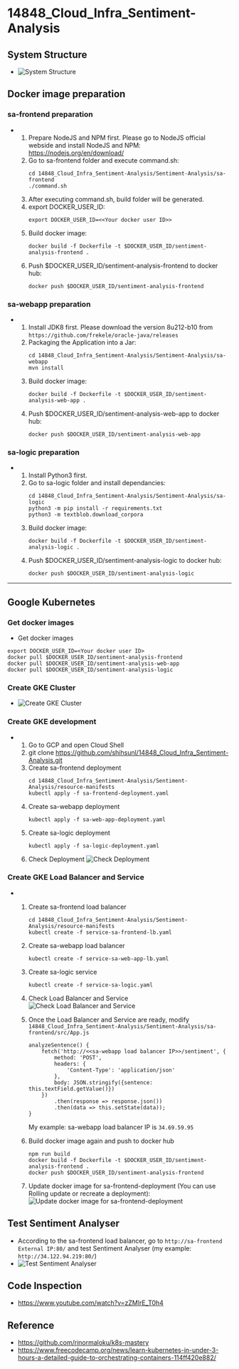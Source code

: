 # 14848_Cloud_Infra_Sentiment-Analysis

## System Structure
- ![System Structure](Sentiment-Analysis/img/system_structure.png)

## Docker image preparation

### sa-frontend preparation
-
    1. Prepare NodeJS and NPM first. Please go to NodeJS official webside and install NodeJS and NPM: https://nodejs.org/en/download/
    2. Go to sa-frontend folder and execute command.sh: 
        ```
        cd 14848_Cloud_Infra_Sentiment-Analysis/Sentiment-Analysis/sa-frontend
        ./command.sh
        ```
    3. After executing command.sh, build folder will be generated.
    4. export DOCKER_USER_ID: 
        ```
        export DOCKER_USER_ID=<<Your docker user ID>>
        ```
    5. Build docker image: 
        ```
        docker build -f Dockerfile -t $DOCKER_USER_ID/sentiment-analysis-frontend .
        ```
    6. Push $DOCKER_USER_ID/sentiment-analysis-frontend to docker hub: 
        ```
        docker push $DOCKER_USER_ID/sentiment-analysis-frontend
        ```

### sa-webapp preparation
- 
    1. Install JDK8 first. Please download the version 8u212-b10 from `https://github.com/frekele/oracle-java/releases`
    2. Packaging the Application into a Jar:
        ```
        cd 14848_Cloud_Infra_Sentiment-Analysis/Sentiment-Analysis/sa-webapp
        mvn install
        ```
    3. Build docker image:
        ```
        docker build -f Dockerfile -t $DOCKER_USER_ID/sentiment-analysis-web-app .
        ```
    4. Push $DOCKER_USER_ID/sentiment-analysis-web-app to docker hub: 
        ```
        docker push $DOCKER_USER_ID/sentiment-analysis-web-app
        ```

### sa-logic preparation
- 
    1. Install Python3 first.
    2. Go to sa-logic folder and install dependancies: 
        ```
        cd 14848_Cloud_Infra_Sentiment-Analysis/Sentiment-Analysis/sa-logic
        python3 -m pip install -r requirements.txt
        python3 -m textblob.download_corpora
        ```
    3. Build docker image:
        ```
        docker build -f Dockerfile -t $DOCKER_USER_ID/sentiment-analysis-logic .
        ```
    4. Push $DOCKER_USER_ID/sentiment-analysis-logic to docker hub: 
        ```
        docker push $DOCKER_USER_ID/sentiment-analysis-logic
        ```

-------

## Google Kubernetes

### Get docker images
- Get docker images
```
export DOCKER_USER_ID=<Your docker user ID>
docker pull $DOCKER_USER_ID/sentiment-analysis-frontend
docker pull $DOCKER_USER_ID/sentiment-analysis-web-app
docker pull $DOCKER_USER_ID/sentiment-analysis-logic
```

### Create GKE Cluster
- ![Create GKE Cluster](Sentiment-Analysis/img/cluster.png)

### Create GKE development
-
    1. Go to GCP and open Cloud Shell
    2. git clone https://github.com/shihsunl/14848_Cloud_Infra_Sentiment-Analysis.git
    3. Create sa-frontend deployment
        ```
        cd 14848_Cloud_Infra_Sentiment-Analysis/Sentiment-Analysis/resource-manifests
        kubectl apply -f sa-frontend-deployment.yaml
        ```
    4. Create sa-webapp deployment
        ```
        kubectl apply -f sa-web-app-deployment.yaml
        ```
    5. Create sa-logic deployment
        ```
        kubectl apply -f sa-logic-deployment.yaml
        ```
    6. Check Deployment
    ![Check Deployment](Sentiment-Analysis/img/development.png)

### Create GKE Load Balancer and Service
-
    1. Create sa-frontend load balancer
        ```
        cd 14848_Cloud_Infra_Sentiment-Analysis/Sentiment-Analysis/resource-manifests
        kubectl create -f service-sa-frontend-lb.yaml
        ```
    2. Create sa-webapp load balancer
        ```
        kubectl create -f service-sa-web-app-lb.yaml
        ```
    3. Create sa-logic service
        ```
        kubectl create -f service-sa-logic.yaml
        ```
    4. Check Load Balancer and Service
    ![Check Load Balancer and Service](Sentiment-Analysis/img/load_balancer.png)

    5. Once the Load Balancer and Service are ready, modify `14848_Cloud_Infra_Sentiment-Analysis/Sentiment-Analysis/sa-frontend/src/App.js`
        ```
        analyzeSentence() {
            fetch('http://<<sa-webapp load balancer IP>>/sentiment', { 
                method: 'POST',
                headers: {
                    'Content-Type': 'application/json'
                },
                body: JSON.stringify({sentence: this.textField.getValue()})
            })
                .then(response => response.json())
                .then(data => this.setState(data));
        }
        ```
        My example: sa-webapp load balancer IP is `34.69.59.95`

    6. Build docker image again and push to docker hub
        ```
        npm run build
        docker build -f Dockerfile -t $DOCKER_USER_ID/sentiment-analysis-frontend .
        docker push $DOCKER_USER_ID/sentiment-analysis-frontend
        ```
    7. Update docker image for sa-frontend-deployment (You can use Rolling update or recreate a deployment):
    ![Update docker image for sa-frontend-deployment](Sentiment-Analysis/img/rolling_update.png)

## Test Sentiment Analyser
- According to the sa-frontend load balancer, go to `http://sa-frontend External IP:80/` and test Sentiment Analyser (my example: `http://34.122.94.219:80/`)
- ![Test Sentiment Analyser](Sentiment-Analysis/img/test_sentiment_analyser.png)

## Code Inspection
- https://www.youtube.com/watch?v=zZMlrE_T0h4

## Reference
- https://github.com/rinormaloku/k8s-mastery
- https://www.freecodecamp.org/news/learn-kubernetes-in-under-3-hours-a-detailed-guide-to-orchestrating-containers-114ff420e882/



